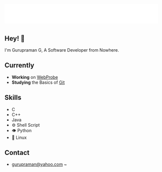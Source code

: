 <h1 align="center">
  <img src="name.svg" alt="Gurupraman G" />
</h1>

## Hey! 👋
I'm Gurupraman G, A Software Developer from Nowhere.


## Currently
- **Working** on [WebProbe](https://github.com/reharish/webprobe)
- **Studying** the Basics of [Git](../../../../)

## Skills
- C
- C++
- Java
- ⚙ Shell Script
- 👁️ Python
- 💽 Linux

## Contact
- gurupraman@yahoo.com
~                                                                                             
